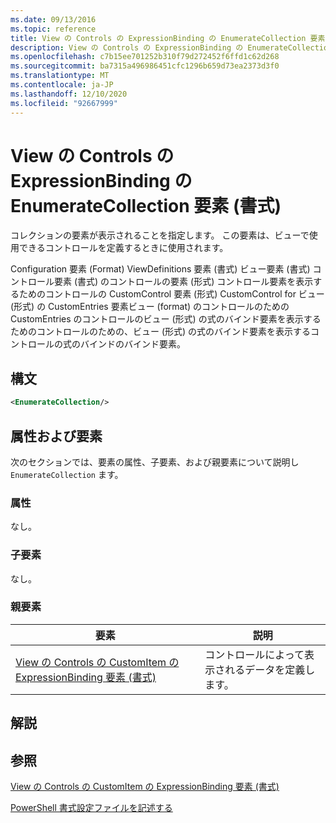 ```yaml
---
ms.date: 09/13/2016
ms.topic: reference
title: View の Controls の ExpressionBinding の EnumerateCollection 要素 (書式)
description: View の Controls の ExpressionBinding の EnumerateCollection 要素 (書式)
ms.openlocfilehash: c7b15ee701252b310f79d272452f6ffd1c62d268
ms.sourcegitcommit: ba7315a496986451cfc1296b659d73ea2373d3f0
ms.translationtype: MT
ms.contentlocale: ja-JP
ms.lasthandoff: 12/10/2020
ms.locfileid: "92667999"
---
```

# <a name="enumeratecollection-element-for-expressionbinding-for-controls-for-view-format"></a>View の Controls の ExpressionBinding の EnumerateCollection 要素 (書式)

コレクションの要素が表示されることを指定します。 この要素は、ビューで使用できるコントロールを定義するときに使用されます。

Configuration 要素 (Format) ViewDefinitions 要素 (書式) ビュー要素 (書式) コントロール要素 (書式) のコントロールの要素 (形式) コントロール要素を表示するためのコントロールの CustomControl 要素 (形式) CustomControl for ビュー (形式) の CustomEntries 要素ビュー (format) のコントロールのための CustomEntries のコントロールのビュー (形式) の式のバインド要素を表示するためのコントロールのための、ビュー (形式) の式のバインド要素を表示するコントロールの式のバインドのバインド要素。

## <a name="syntax"></a>構文

```xml
<EnumerateCollection/>
```

## <a name="attributes-and-elements"></a>属性および要素

次のセクションでは、要素の属性、子要素、および親要素について説明し `EnumerateCollection` ます。

### <a name="attributes"></a>属性

なし。

### <a name="child-elements"></a>子要素

なし。

### <a name="parent-elements"></a>親要素

|要素|説明|
|-------------|-----------------|
|[View の Controls の CustomItem の ExpressionBinding 要素 (書式)](./expressionbinding-element-for-customitem-for-controls-for-view-format.md)|コントロールによって表示されるデータを定義します。|

## <a name="remarks"></a>解説

## <a name="see-also"></a>参照

[View の Controls の CustomItem の ExpressionBinding 要素 (書式)](./expressionbinding-element-for-customitem-for-controls-for-view-format.md)

[PowerShell 書式設定ファイルを記述する](./writing-a-powershell-formatting-file.md)
